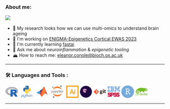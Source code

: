 
### About me:
<img src="https://media.giphy.com/media/WUlplcMpOCEmTGBtBW/giphy.gif" width="30"> 

- 🌱  My research looks how we can use multi-omics to understand brain ageing
- :herb: I'm working on [ENIGMA-Epigenetics Cortical EWAS 2023](https://github.com/EleanorSC/ENIGMA_Cortical_EWAS)
- :lizard: I'm currently learning [fastai](https://github.com/EleanorSC/fastai)
- :fairy: Ask me about _neuroinflammation_ & _epigenetic tooling_
- :mountain_snow: How to reach me: eleanor.conole@bioch.ox.ac.uk

---

### :hammer_and_wrench: Languages and Tools : 

<div>
  <img src="https://github.com/devicons/devicon/blob/master/icons/r/r-original.svg" title="R" alt="R" width="40" height="40"/>&nbsp;
  <img src="https://github.com/devicons/devicon/blob/master/icons/python/python-original-wordmark.svg" title="Python" alt="Python" width="40" height="40"/>&nbsp;
  <img src="https://github.com/devicons/devicon/blob/master/icons/matlab/matlab-original.svg" title="Matlab"  alt="Matlab" width="40" height="40"/>&nbsp;
  <img src="https://github.com/devicons/devicon/blob/master/icons/jupyter/jupyter-original-wordmark.svg" title="Jupyter" alt="Jupyter" width="40" height="40"/>&nbsp;
  <img src="https://github.com/devicons/devicon/blob/master/icons/illustrator/illustrator-line.svg" title="Illustrator" **alt="Illustrator" width="40" height="40"/>
  <img src="https://github.com/devicons/devicon/blob/master/icons/aftereffects/aftereffects-original.svg" title="Aftereffects" **alt="Aftereffects" width="40" height="40"/>
  <img src="https://github.com/devicons/devicon/blob/master/icons/git/git-original-wordmark.svg" title="Git" **alt="Git" width="40" height="40"/>
  <img src="https://github.com/devicons/devicon/blob/master/icons/spss/spss-original.svg" title="SPSS" **alt="SPSS" width="40" height="40"/>
  <img src="https://github.com/devicons/devicon/blob/master/icons/rstudio/rstudio-original.svg" title="RStudio" **alt="RStudio" width="40" height="40"/> 
  <img src="https://github.com/devicons/devicon/blob/master/icons/opensuse/opensuse-original-wordmark.svg" title="OpenSuse" **alt="OpenSuse" width="40" height="40"/>
</div>



---

